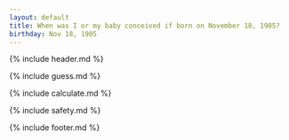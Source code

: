 ```yaml
---
layout: default
title: When was I or my baby conceived if born on November 18, 1905?
birthday: Nov 18, 1905
---
```


{% include header.md %}

{% include guess.md %}

{% include calculate.md %}

{% include safety.md %}

{% include footer.md %}




